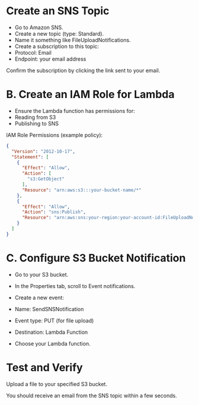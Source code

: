 # Create an SNS Topic
- Go to Amazon SNS.
- Create a new topic (type: Standard).
- Name it something like FileUploadNotifications.
- Create a subscription to this topic:
- Protocol: Email
- Endpoint: your email address

Confirm the subscription by clicking the link sent to your email.

# B. Create an IAM Role for Lambda
- Ensure the Lambda function has permissions for:
- Reading from S3
- Publishing to SNS

IAM Role Permissions (example policy):

```json
{
  "Version": "2012-10-17",
  "Statement": [
    {
      "Effect": "Allow",
      "Action": [
        "s3:GetObject"
      ],
      "Resource": "arn:aws:s3:::your-bucket-name/*"
    },
    {
      "Effect": "Allow",
      "Action": "sns:Publish",
      "Resource": "arn:aws:sns:your-region:your-account-id:FileUploadNotifications"
    }
  ]
}
```

# C. Configure S3 Bucket Notification
- Go to your S3 bucket.
- In the Properties tab, scroll to Event notifications.
- Create a new event:
- Name: SendSNSNotification
- Event type: PUT (for file upload)
- Destination: Lambda Function

- Choose your Lambda function.

# Test and Verify
Upload a file to your specified S3 bucket.

You should receive an email from the SNS topic within a few seconds.

